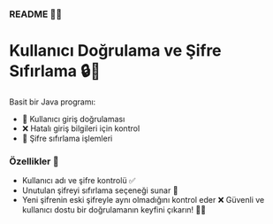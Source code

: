 ### README 📝✨
# Kullanıcı Doğrulama ve Şifre Sıfırlama 🔒🔄
Basit bir Java programı:
- 🔑 Kullanıcı giriş doğrulaması
- ❌ Hatalı giriş bilgileri için kontrol
- 🔄 Şifre sıfırlama işlemleri

### Özellikler 🚀
- Kullanıcı adı ve şifre kontrolü ✅
- Unutulan şifreyi sıfırlama seçeneği sunar 🔄
- Yeni şifrenin eski şifreyle aynı olmadığını kontrol eder ❌
Güvenli ve kullanıcı dostu bir doğrulamanın keyfini çıkarın! 🔐✨
